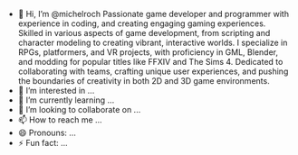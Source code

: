 - 👋 Hi, I’m @michelroch Passionate game developer and programmer with experience in coding, and creating engaging gaming experiences. Skilled in various aspects of game development, from scripting and character modeling to creating vibrant, interactive worlds. I specialize in RPGs, platformers, and VR projects, with proficiency in GML, Blender, and modding for popular titles like FFXIV and The Sims 4. Dedicated to collaborating with teams, crafting unique user experiences, and pushing the boundaries of creativity in both 2D and 3D game environments.
- 👀 I’m interested in ...
- 🌱 I’m currently learning ...
- 💞️ I’m looking to collaborate on ...
- 📫 How to reach me ...
- 😄 Pronouns: ...
- ⚡ Fun fact: ...

<!---
michelroch/michelroch is a ✨ special ✨ repository because its `README.md` (this file) appears on your GitHub profile.
You can click the Preview link to take a look at your changes.
--->
